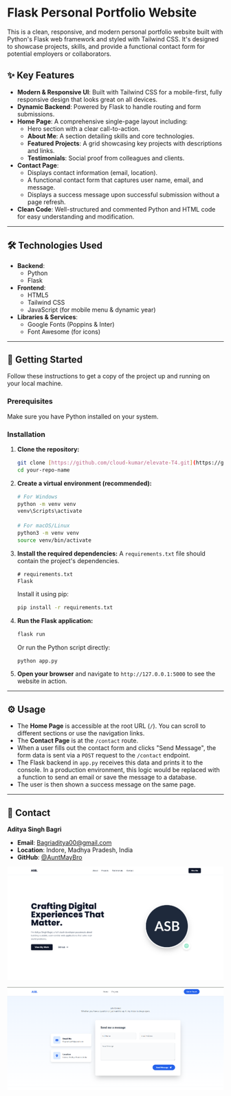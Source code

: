 # Flask Personal Portfolio Website

This is a clean, responsive, and modern personal portfolio website built with Python's Flask web framework and styled with Tailwind CSS. It's designed to showcase projects, skills, and provide a functional contact form for potential employers or collaborators.

## ✨ Key Features

-   **Modern & Responsive UI**: Built with Tailwind CSS for a mobile-first, fully responsive design that looks great on all devices.
-   **Dynamic Backend**: Powered by Flask to handle routing and form submissions.
-   **Home Page**: A comprehensive single-page layout including:
    -   Hero section with a clear call-to-action.
    -   **About Me**: A section detailing skills and core technologies.
    -   **Featured Projects**: A grid showcasing key projects with descriptions and links.
    -   **Testimonials**: Social proof from colleagues and clients.
-   **Contact Page**:
    -   Displays contact information (email, location).
    -   A functional contact form that captures user name, email, and message.
    -   Displays a success message upon successful submission without a page refresh.
-   **Clean Code**: Well-structured and commented Python and HTML code for easy understanding and modification.

---

## 🛠️ Technologies Used

-   **Backend**:
    -   Python
    -   Flask
-   **Frontend**:
    -   HTML5
    -   Tailwind CSS
    -   JavaScript (for mobile menu & dynamic year)
-   **Libraries & Services**:
    -   Google Fonts (Poppins & Inter)
    -   Font Awesome (for icons)

---


## 🚀 Getting Started

Follow these instructions to get a copy of the project up and running on your local machine.

### Prerequisites

Make sure you have Python installed on your system.

### Installation

1.  **Clone the repository:**
    ```sh
    git clone [https://github.com/cloud-kumar/elevate-T4.git](https://github.com/cloud-kumar/elevate-T4.git)
    cd your-repo-name
    ```

2.  **Create a virtual environment (recommended):**
    ```sh
    # For Windows
    python -m venv venv
    venv\Scripts\activate

    # For macOS/Linux
    python3 -m venv venv
    source venv/bin/activate
    ```

3.  **Install the required dependencies:**
    A `requirements.txt` file should contain the project's dependencies.
    ```
    # requirements.txt
    Flask
    ```
    Install it using pip:
    ```sh
    pip install -r requirements.txt
    ```

4.  **Run the Flask application:**
    ```sh
    flask run
    ```
    Or run the Python script directly:
    ```sh
    python app.py
    ```

5.  **Open your browser** and navigate to `http://127.0.0.1:5000` to see the website in action.

---

## ⚙️ Usage

-   The **Home Page** is accessible at the root URL (`/`). You can scroll to different sections or use the navigation links.
-   The **Contact Page** is at the `/contact` route.
-   When a user fills out the contact form and clicks "Send Message", the form data is sent via a `POST` request to the `/contact` endpoint.
-   The Flask backend in `app.py` receives this data and prints it to the console. In a production environment, this logic would be replaced with a function to send an email or save the message to a database.
-   The user is then shown a success message on the same page.

---

## 👤 Contact

**Aditya Singh Bagri**

-   **Email**: [Bagriaditya00@gmail.com](mailto:Bagriaditya00@gmail.com)
-   **Location**: Indore, Madhya Pradesh, India
-   **GitHub**: [@AuntMayBro](https://github.com/AuntMayBro)

![alt text](<Screenshot 2025-08-13 225948.png>) 

![alt text](<Screenshot 2025-08-13 225932.png>)